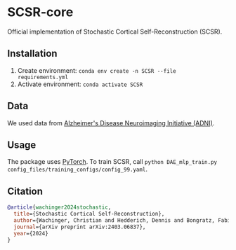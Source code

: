 # SCSR-core

Official implementation of Stochastic Cortical Self-Reconstruction (SCSR). 

## Installation

1. Create environment: `conda env create -n SCSR --file requirements.yml`
2. Activate environment: `conda activate SCSR`



## Data

We used data from [Alzheimer's Disease Neuroimaging Initiative (ADNI)](https://adni.loni.usc.edu/).

## Usage

The package uses [PyTorch](https://pytorch.org). To train SCSR, call `python DAE_mlp_train.py config_files/training_configs/config_99.yaml`. 


## Citation

```bibtex
@article{wachinger2024stochastic,
  title={Stochastic Cortical Self-Reconstruction},
  author={Wachinger, Christian and Hedderich, Dennis and Bongratz, Fabian},
  journal={arXiv preprint arXiv:2403.06837},
  year={2024}
}
```
